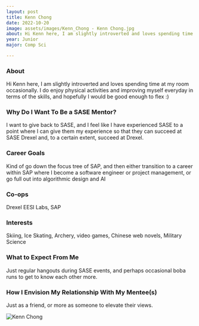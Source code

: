 ```yaml
---
layout: post
title: Kenn Chong 
date: 2022-10-20
image: assets/images/Kenn_Chong - Kenn Chong.jpg
about: Hi Kenn here, I am slightly introverted and loves spending time at my room occasionally. I do enjoy physical activities and improving myself everyday in terms of the skills, and hopefully I would be good enough to flex :)
year: Junior
major: Comp Sci

---
```


### About

Hi Kenn here, I am slightly introverted and loves spending time at my room occasionally. I do enjoy physical activities and improving myself everyday in terms of the skills, and hopefully I would be good enough to flex :)

### Why Do I Want To Be a SASE Mentor?

I want to give back to SASE, and I feel like I have experienced SASE to a point where I can give them my experience so that they can succeed at SASE Drexel and, to a certain extent, succeed at Drexel. 

### Career Goals

Kind of go down the focus tree of SAP, and then either transition to a career within SAP where I become a software engineer or project management, or go full out into algorithmic design and AI

### Co-ops

Drexel EESI Labs, SAP

### Interests

Skiing, Ice Skating, Archery, video games, Chinese web novels, Military Science

### What to Expect From Me

Just regular hangouts during SASE events, and perhaps occasional boba runs to get to know each other more.

### How I Envision My Relationship With My Mentee(s) 

Just as a friend, or more as someone to elevate their views.

<div class="text-center my-5">
    <img src="https://sase-drexel.github.io/mentorship-2021/assets/images/Kenn_Chong - Kenn Chong.jpg" alt="Kenn Chong" class="rounded post-img" />
</div>
